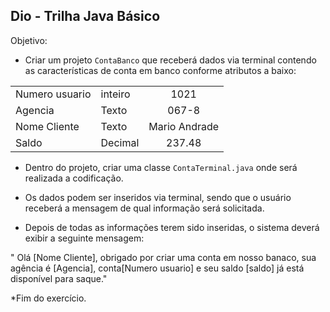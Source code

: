 ## Dio - Trilha Java Básico

Objetivo:

* Criar um projeto `ContaBanco` que receberá dados via terminal contendo as características de conta em 
banco conforme atributos a baixo:

<table>
    
  <tbody align="left">
    <tr>
      <td>Numero usuario </td>
      <td> inteiro</td>
      <td align="center">
      1021
      </td>
    <tr>
      <td>Agencia </td>
      <td> Texto</td>
      <td align="center">
      067-8
      </td>
    <tr>
      <td>Nome Cliente </td>
      <td> Texto</td>
      <td align="center">
     Mario Andrade
      </td>
    <tr>
      <td>Saldo </td>
      <td> Decimal</td>
      <td align="center">
       237.48
      </td>
   </tbody>
  <tfoot></tfoot>
</table>

* Dentro do projeto, criar uma classe `ContaTerminal.java` onde será realizada a codificação.

* Os dados podem ser inseridos via terminal, sendo que o usuário receberá a mensagem de qual informação 
será solicitada.

* Depois de todas as informações terem sido inseridas, o sistema deverá exibir a seguinte mensagem:
  
" Olá [Nome Cliente], obrigado por criar uma conta em nosso banaco, sua agência é [Agencia], conta[Numero usuario] e seu saldo [saldo] já está disponível para saque."

*Fim do exercício.

 


